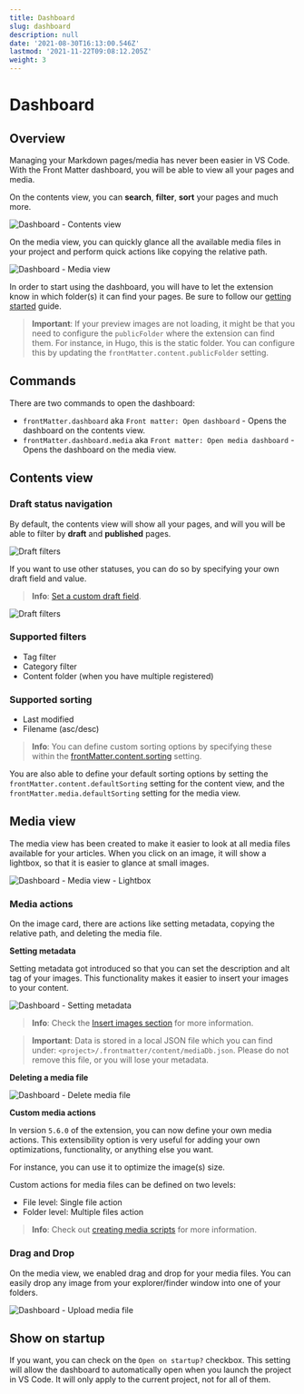 ```yaml
---
title: Dashboard
slug: dashboard
description: null
date: '2021-08-30T16:13:00.546Z'
lastmod: '2021-11-22T09:08:12.205Z'
weight: 3
---
```


# Dashboard

## Overview

Managing your Markdown pages/media has never been easier in VS Code. With the Front Matter dashboard, you will be able to view all your pages and media.

On the contents view, you can **search**, **filter**, **sort** your pages and much more.

![Dashboard - Contents view](https://res.cloudinary.com/estruyf/image/upload/w_1256/v1631520508/frontmatter/dashboard.png)

On the media view, you can quickly glance all the available media files in your project and perform quick actions like copying the relative path.

![Dashboard - Media view](https://res.cloudinary.com/estruyf/image/upload/w_1256/v1631520508/frontmatter/media.png)

In order to start using the dashboard, you will have to let the extension know in which folder(s) it can find your pages. Be sure to follow our [getting started](/docs/getting-started) guide.

> **Important**: If your preview images are not loading, it might be that you need to configure the `publicFolder` where the extension can find them. For instance, in Hugo, this is the static folder. You can configure this by updating the `frontMatter.content.publicFolder` setting.

## Commands

There are two commands to open the dashboard:

- `frontMatter.dashboard` aka `Front matter: Open dashboard` - Opens the dashboard on the contents view.
- `frontMatter.dashboard.media` aka `Front matter: Open media dashboard` - Opens the dashboard on the media view.

## Contents view

### Draft status navigation

By default, the contents view will show all your pages, and will you will be able to filter by **draft** and **published** pages.

![Draft filters](/releases/v5.3.0/draft-status-original.png)

If you want to use other statuses, you can do so by specifying your own draft field and value.

> **Info**: [Set a custom draft field](/docs/content-types#custom-draft-field).

![Draft filters](/releases/v5.3.0/draft-status.png)

### Supported filters

- Tag filter
- Category filter
- Content folder (when you have multiple registered)

### Supported sorting

- Last modified
- Filename (asc/desc)

> **Info**: You can define custom sorting options by specifying these within the [frontMatter.content.sorting](/docs/settings#frontMatter.content.sorting) setting.

You are also able to define your default sorting options by setting the `frontMatter.content.defaultSorting` setting for the content view, and the `frontMatter.media.defaultSorting` setting for the media view.

## Media view

The media view has been created to make it easier to look at all media files available for your articles. When you click on an image, it will show a lightbox, so that it is easier to glance at small images.

![Dashboard - Media view - Lightbox](/assets/lightbox.png)

### Media actions

On the image card, there are actions like setting metadata, copying the relative path, and deleting the media file.

**Setting metadata**

Setting metadata got introduced so that you can set the description and alt tag of your images. This functionality makes it easier to insert your images to your content.

![Dashboard - Setting metadata](/releases/v5.0.0/metadata-media.png)

> **Info**: Check the [Insert images section](/docs/markdown#insert-images) for more information.

> **Important**: Data is stored in a local JSON file which you can find under: `<project>/.frontmatter/content/mediaDb.json`. Please do not remove this file, or you will lose your metadata.

**Deleting a media file**

![Dashboard - Delete media file](/assets/delete-media.png)

**Custom media actions**

In version `5.6.0` of the extension, you can now define your own media actions. This extensibility option is very useful for adding your own optimizations, functionality, or anything else you want.

For instance, you can use it to optimize the image(s) size.

Custom actions for media files can be defined on two levels:

- File level: Single file action
- Folder level: Multiple files action

> **Info**: Check out [creating media scripts](/docs/custom-actions#creating-a-media-script) for more information.

### Drag and Drop

On the media view, we enabled drag and drop for your media files. You can easily drop any image from your explorer/finder window into one of your folders.

![Dashboard - Upload media file](/assets/upload-media.png)

## Show on startup

If you want, you can check on the `Open on startup?` checkbox. This setting will allow the dashboard to automatically open when you launch the project in VS Code. It will only apply to the current project, not for all of them.
